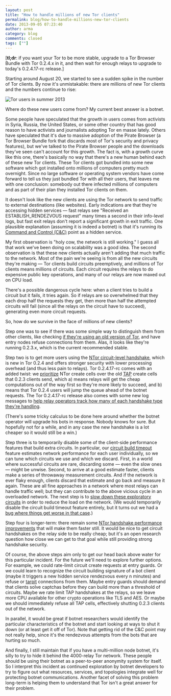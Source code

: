 ```yaml
---
layout: post
title: "How to handle millions of new Tor clients"
permalink: blog/how-to-handle-millions-new-tor-clients
date: 2013-09-05 07:23:40
author: arma
category: blog
comments: closed
tags: [""]
---
```


[**tl;dr**: if you want your Tor to be more stable, upgrade to a Tor Browser Bundle with Tor 0.2.4.x in it, and then wait for enough relays to upgrade to today's 0.2.4.17-rc release.]

Starting around August 20, we started to see a sudden spike in the number of Tor clients. By now it's unmistakable: there are millions of new Tor clients and the numbers continue to rise:

![Tor users in summer 2013](https://people.torproject.org/~arma/direct-users-2013-07-07-2013-09-04.png)

Where do these new users come from? My current best answer is a botnet.

Some people have speculated that the growth in users comes from activists in Syria, Russia, the United States, or some other country that has good reason to have activists and journalists adopting Tor en masse lately. Others have speculated that it's due to massive adoption of the Pirate Browser (a Tor Browser Bundle fork that discards most of Tor's security and privacy features), but we've talked to the Pirate Browser people and the downloads they've seen can't account for this growth. The fact is, with a growth curve like this one, there's basically no way that there's a new human behind each of these new Tor clients. These Tor clients got bundled into some new software which got installed onto millions of computers pretty much overnight. Since no large software or operating system vendors have come forward to tell us they just bundled Tor with all their users, that leaves me with one conclusion: somebody out there infected millions of computers and as part of their plan they installed Tor clients on them.

It doesn't look like the new clients are using the Tor network to send traffic to external destinations (like websites). Early indications are that they're accessing hidden services — fast relays see "Received an ESTABLISH\_RENDEZVOUS request" many times a second in their info-level logs, but fast exit relays don't report a significant growth in exit traffic. One plausible explanation (assuming it is indeed a botnet) is that it's running its [Command and Control (C&C)](http://en.wikipedia.org/wiki/Botnet#Organization) point as a hidden service.

My first observation is "holy cow, the network is still working." I guess all that work we've been doing on scalability was a good idea. The second observation is that these new clients actually aren't adding that much traffic to the network. Most of the pain we're seeing is from all the new circuits they're making — Tor clients build circuits preemptively, and millions of Tor clients means millions of circuits. Each circuit requires the relays to do expensive public key operations, and many of our relays are now maxed out on CPU load.

There's a possible dangerous cycle here: when a client tries to build a circuit but it fails, it tries again. So if relays are so overwhelmed that they each drop half the requests they get, then more than half the attempted circuits will fail (since all the relays on the circuit have to succeed), generating even more circuit requests.

So, how do we survive in the face of millions of new clients?

Step one was to see if there was some simple way to distinguish them from other clients, like checking [if they're using an old version of Tor](https://trac.torproject.org/projects/tor/ticket/9653), and have entry nodes refuse connections from them. Alas, it looks like they're running 0.2.3.x, which is the current recommended stable.

Step two is to get more users using the [NTor circuit-level handshake](https://gitweb.torproject.org/tor.git/blob/refs/tags/tor-0.2.4.17-rc:/ChangeLog#l769), which is new in Tor 0.2.4 and offers stronger security with lower processing overhead (and thus less pain to relays). Tor 0.2.4.17-rc comes with an added twist: we [prioritize](https://trac.torproject.org/projects/tor/ticket/9574) NTor create cells over the old [TAP](http://freehaven.net/anonbib/date.html#tap:pet2006) create cells that 0.2.3 clients send, which a) means relays will get the cheap computations out of the way first so they're more likely to succeed, and b) means that Tor 0.2.4 users will jump the queue ahead of the botnet requests. The Tor 0.2.4.17-rc release also comes with some new log messages to [help relay operators track how many of each handshake type they're handling](https://trac.torproject.org/projects/tor/ticket/9658).

(There's some tricky calculus to be done here around whether the botnet operator will upgrade his bots in response. Nobody knows for sure. But hopefully not for a while, and in any case the new handshake is a lot cheaper so it would still be a win.)

Step three is to temporarily disable some of the client-side performance features that build extra circuits. In particular, our [circuit build timeout](https://gitweb.torproject.org/tor.git/blob/tor-0.2.4.17-rc:/ReleaseNotes#l1764) feature estimates network performance for each user individually, so we can tune which circuits we use and which we discard. First, in a world where successful circuits are rare, discarding some — even the slow ones — might be unwise. Second, to arrive at a good estimate faster, clients make a series of throwaway measurement circuits. And if the network is ever flaky enough, clients discard that estimate and go back and measure it again. These are all fine approaches in a network where most relays can handle traffic well; but they can contribute to the above vicious cycle in an overloaded network. The next step is to [slow down these exploratory circuits](https://trac.torproject.org/projects/tor/ticket/9670) in order to reduce the load on the network. (We would temporarily disable the circuit build timeout feature entirely, but it turns out we had a [bug where things get worse in that case](https://trac.torproject.org/projects/tor/ticket/9671).)

Step four is longer-term: there remain some [NTor handshake performance improvements](https://trac.torproject.org/projects/tor/ticket/9662) that will make them faster still. It would be nice to get circuit handshakes on the relay side to be really cheap; but it's an open research question how close we can get to that goal while still providing strong handshake security.

Of course, the above steps aim only to get our head back above water for this particular incident. For the future we'll need to explore further options. For example, we could rate-limit circuit create requests at entry guards. Or we could learn to recognize the circuit building signature of a bot client (maybe it triggers a new hidden service rendezvous every n minutes) and refuse or [tarpit](http://en.wikipedia.org/wiki/Tarpit_%28networking%29) connections from them. Maybe entry guards should demand that clients solve captchas before they can build more than a threshold of circuits. Maybe we rate limit TAP handshakes at the relays, so we leave more CPU available for other crypto operations like TLS and AES. Or maybe we should immediately refuse all TAP cells, effectively shutting 0.2.3 clients out of the network.

In parallel, it would be great if botnet researchers would identify the particular characteristics of the botnet and start looking at ways to shut it down (or at least get it off of Tor). Note that getting rid of the C&C point may not really help, since it's the rendezvous attempts from the bots that are hurting so much.

And finally, I still maintain that if you have a multi-million node botnet, it's silly to try to hide it behind the 4000-relay Tor network. These people should be using their botnet as a peer-to-peer anonymity system for itself. So I interpret this incident as continued exploration by botnet developers to try to figure out what resources, services, and topologies integrate well for protecting botnet communications. Another facet of solving this problem long-term is helping them to understand that Tor isn't a great answer for their problem.
